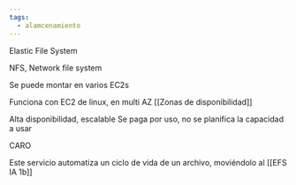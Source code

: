 ```yaml
---
tags:
  - alamcenamiento
---
```


Elastic File System

NFS, Network file system

Se puede montar en varios EC2s

Funciona con EC2 de linux, en multi AZ [[Zonas de disponibilidad]]

Alta disponibilidad, escalable 
Se paga por uso, no se planifica la capacidad a usar 

CARO

Este servicio automatiza un ciclo de vida de un archivo, moviéndolo al [[EFS IA 1b]]



